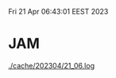 Fri 21 Apr 06:43:01 EEST 2023
# JAM
<a href='./cache/202304/21_06.log'>./cache/202304/21_06.log</a>
